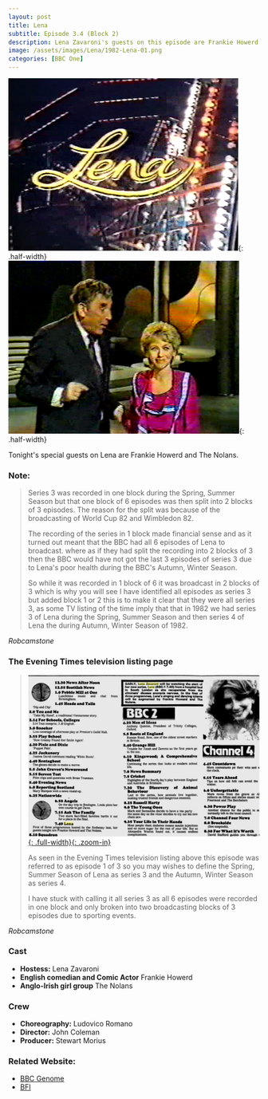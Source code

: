 ```yaml
---
layout: post
title: Lena
subtitle: Episode 3.4 (Block 2)
description: Lena Zavaroni's guests on this episode are Frankie Howerd and The Nolans.
image: /assets/images/Lena/1982-Lena-01.png
categories: [BBC One]
---
```


![](/assets/images/Lena/1982-Lena-01.png){: .half-width}
![](/assets/images/Lena/1982-Lena-02.png){: .half-width}

Tonight's special guests on Lena are Frankie Howerd and The Nolans.

### Note:
> Series 3 was recorded in one block during the Spring, Summer Season but that one block of 6 episodes was then split into 2 blocks of 3 episodes. The reason for the split was because of the broadcasting of World Cup 82 and Wimbledon 82.
>
> The recording of the series in 1 block made financial sense and as it turned out meant that the BBC had all 6 episodes of Lena to broadcast. where as if they had split the recording into 2 blocks of 3 then the BBC would have not got the last 3 episodes of series 3 due to Lena's poor health during the BBC's Autumn, Winter Season.
>
> So while it was recorded in 1 block of 6 it was broadcast in 2 blocks of 3 which is why you will see I have identified all episodes as series 3 but added block 1 or 2 this is to make it clear that they were all series 3, as some TV listing of the time imply that that in 1982 we had series 3 of Lena during the Spring, Summer Season and then series 4 of Lena the during Autumn, Winter Season of 1982.

<cite>Robcamstone</cite>

### The Evening Times television listing page
> [![](/assets/images/newspapers/1982-11-30-the-evening-times.png){: .full-width}{: .zoom-in}](/assets/images/newspapers/1982-11-30-the-evening-times.png)
>
> As seen in the Evening Times television listing above this episode was referred to as episode 1 of 3 so you may wishes to define the Spring, Summer Season of Lena as series 3 and the Autumn, Winter Season as series 4.
>
> I have stuck with calling it all series 3 as all 6 episodes were recorded in one block and only broken into two broadcasting blocks of 3 episodes due to sporting events.

<cite>Robcamstone</cite>

### Cast
* **Hostess:** Lena Zavaroni
* **English comedian and Comic Actor** Frankie Howerd
* **Anglo-Irish girl group** The Nolans

### Crew
* **Choreography:** Ludovico Romano
* **Director:** John Coleman
* **Producer:** Stewart Morius

### Related Website:
* [BBC Genome](https://genome.ch.bbc.co.uk/3b75c60613af4a36b945b73e3adf3408)
* [BFI](http://explore.bfi.org.uk/4ce2b790cfbac)

